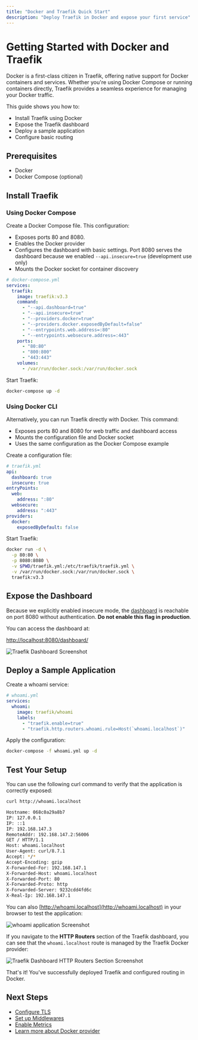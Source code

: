 ```yaml
---
title: "Docker and Traefik Quick Start"
description: "Deploy Traefik in Docker and expose your first service"
---
```


# Getting Started with Docker and Traefik

Docker is a first-class citizen in Traefik, offering native support for Docker containers and services. Whether you're using Docker Compose or running containers directly, Traefik provides a seamless experience for managing your Docker traffic.

This guide shows you how to:

- Install Traefik using Docker
- Expose the Traefik dashboard
- Deploy a sample application
- Configure basic routing

## Prerequisites

- Docker 
- Docker Compose (optional)

## Install Traefik

### Using Docker Compose

Create a Docker Compose file. This configuration:

- Exposes ports 80 and 8080. 
- Enables the Docker provider
- Configures the dashboard with basic settings. Port 8080 serves the dashboard because we enabled `--api.insecure=true` (development use only)
- Mounts the Docker socket for container discovery

```yaml
# docker-compose.yml
services:
  traefik:
    image: traefik:v3.3
    command:
      - "--api.dashboard=true"
      - "--api.insecure=true"
      - "--providers.docker=true"
      - "--providers.docker.exposedByDefault=false"
      - "--entrypoints.web.address=:80"
      - "--entrypoints.websecure.address=:443"
    ports:
      - "80:80"
      - "800:800"
      - "443:443"
    volumes:
      - /var/run/docker.sock:/var/run/docker.sock
```

Start Traefik:

```bash
docker-compose up -d
```

### Using Docker CLI

Alternatively, you can run Traefik directly with Docker. This command:

- Exposes ports 80 and 8080 for web traffic and dashboard access
- Mounts the configuration file and Docker socket
- Uses the same configuration as the Docker Compose example

Create a configuration file:

```yaml
# traefik.yml
api:
  dashboard: true
  insecure: true
entryPoints:
  web:
    address: ":80"
  websecure:
    address: ":443"
providers:
  docker:
    exposedByDefault: false
```

Start Traefik:

```bash
docker run -d \
  -p 80:80 \
  -p 8080:8080 \
  -v $PWD/traefik.yml:/etc/traefik/traefik.yml \
  -v /var/run/docker.sock:/var/run/docker.sock \
  traefik:v3.3
```

## Expose the Dashboard

Because we explicitly enabled insecure mode, the [dashboard](../reference/install-configuration/api-dashboard.md) is reachable on port 8080 without authentication. **Do not enable this flag in production**.

You can access the dashboard at:

[http://localhost:8080/dashboard/](http://localhost:8080/dashboard/)

![Traefik Dashboard Screenshot](../assets/img/getting-started/traefik-dashboard.png)

## Deploy a Sample Application

Create a whoami service:

```yaml
# whoami.yml
services:
  whoami:
    image: traefik/whoami
    labels:
      - "traefik.enable=true"
      - "traefik.http.routers.whoami.rule=Host(`whoami.localhost`)"
```

Apply the configuration:

```bash
docker-compose -f whoami.yml up -d
```

## Test Your Setup

You can use the following curl command to verify that the application is correctly exposed:

```bash
curl http://whoami.localhost

Hostname: 068c0a29a8b7
IP: 127.0.0.1
IP: ::1
IP: 192.168.147.3
RemoteAddr: 192.168.147.2:56006
GET / HTTP/1.1
Host: whoami.localhost
User-Agent: curl/8.7.1
Accept: */*
Accept-Encoding: gzip
X-Forwarded-For: 192.168.147.1
X-Forwarded-Host: whoami.localhost
X-Forwarded-Port: 80
X-Forwarded-Proto: http
X-Forwarded-Server: 9232cdd4fd6c
X-Real-Ip: 192.168.147.1
```

You can also [http://whoami.localhost](http://whoami.localhost) in your browser to test the application:

![whoami application Screenshot](../assets/img/getting-started/whoami-localhost.png)

If you navigate to the **HTTP Routers** section of the Traefik dashboard, you can see that the `whoami.localhost` route is managed by the Traefik Docker provider:

![Traefik Dashboard HTTP Routers Section Screenshot](../assets/img/getting-started/docker-router.png)

That's it! You've successfully deployed Traefik and configured routing in Docker.

## Next Steps

- [Configure TLS](../reference/routing-configuration/http/tls/overview.md)
- [Set up Middlewares](../reference/routing-configuration/http/middlewares/overview.md)
- [Enable Metrics](../reference/install-configuration/observability/metrics.md)
- [Learn more about Docker provider](../reference/install-configuration/providers/docker.md)
